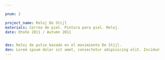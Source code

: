 ```yaml
---

pnum: 2

project_name: Reloj De Stijl
materials: Correa de piel. Pintura para piel. Reloj.
date: Otoño 2011 / Autumn 2011


des: Reloj de pulso basado en el movimiento De Stijl.
den: Lorem ipsum dolor sit amet, consectetur adipisicing elit. Incidunt, iusto molestiae possimus sint dignissimos! Laudantium, dolore, vel, sint, labore optio perferendis illo dolorum similique soluta eum cupiditate assumenda consequatur maiores.
---
```

